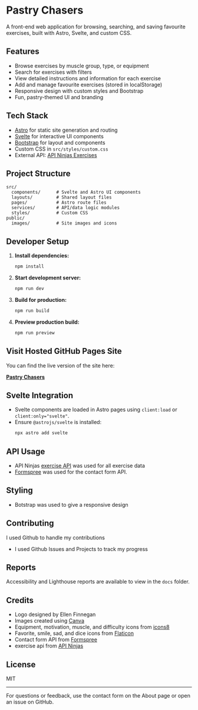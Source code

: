 # Pastry Chasers

A front-end web application for browsing, searching, and saving favourite exercises, built with Astro, Svelte, and custom CSS.

## Features

- Browse exercises by muscle group, type, or equipment
- Search for exercises with filters
- View detailed instructions and information for each exercise
- Add and manage favourite exercises (stored in localStorage)
- Responsive design with custom styles and Bootstrap
- Fun, pastry-themed UI and branding

## Tech Stack

- [Astro](https://astro.build/) for static site generation and routing
- [Svelte](https://svelte.dev/) for interactive UI components
- [Bootstrap](https://getbootstrap.com/) for layout and components
- Custom CSS in `src/styles/custom.css`
- External API: [API Ninjas Exercises](https://api-ninjas.com/api/exercises)

## Project Structure

```
src/
  components/      # Svelte and Astro UI components
  layouts/         # Shared layout files
  pages/           # Astro route files
  services/        # API/data logic modules
  styles/          # Custom CSS
public/
  images/          # Site images and icons
```

## Developer Setup

1. **Install dependencies:**
   ```bash
   npm install
   ```
2. **Start development server:**
   ```bash
   npm run dev
   ```
3. **Build for production:**
   ```bash
   npm run build
   ```
4. **Preview production build:**
   ```bash
   npm run preview
   ```

## Visit Hosted GitHub Pages Site

You can find the live version of the site here:

[**Pastry Chasers**](https://ellen-m-finnegan.github.io/Pastry-Chasers-Main/)

## Svelte Integration

- Svelte components are loaded in Astro pages using `client:load` or `client:only="svelte"`.
- Ensure `@astrojs/svelte` is installed:
  ```bash
  npx astro add svelte
  ```

## API Usage

- API Ninjas [exercise API](https://www.api-ninjas.com/api/exercises) was used for all exercise data
- [Formspree](https://formspree.io/) was used for the contact form API.

## Styling

- Botstrap was used to give a responsive design

## Contributing

I used Github to handle my contributions

- I used Github Issues and Projects to track my progress

## Reports

Accessibility and Lighthouse reports are available to view in the `docs` folder.

## Credits

- Logo designed by Ellen Finnegan
- Images created using [Canva](https://www.canva.com)
- Equipment, motivation, muscle, and difficulty icons from [icons8](https://icons8.com/icons)
- Favorite, smile, sad, and dice icons from [Flaticon](https://www.flaticon.com)
- Contact form API from [Formspree](https://formspree.io)
- exercise api from [API Ninjas](https://www.api-ninjas.com/api/exercises)

## License

MIT

---

For questions or feedback, use the contact form on the About page or open an issue on GitHub.

